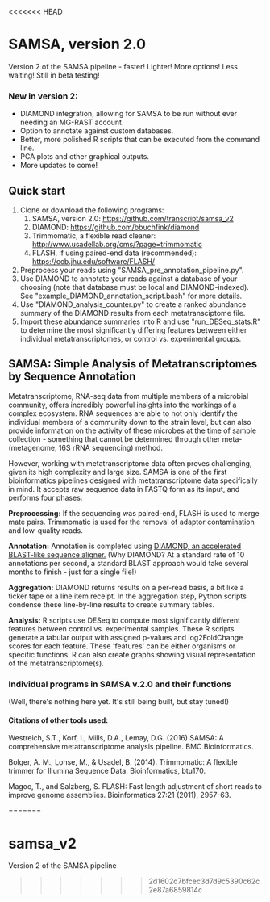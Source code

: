 <<<<<<< HEAD
# SAMSA, version 2.0

Version 2 of the SAMSA pipeline - faster!  Lighter!  More options!  Less waiting!  Still in beta testing!  

### New in version 2:
* DIAMOND integration, allowing for SAMSA to be run without ever needing an MG-RAST account.
* Option to annotate against custom databases.
* Better, more polished R scripts that can be executed from the command line.
* PCA plots and other graphical outputs.
* More updates to come!

## Quick start
1. Clone or download the following programs:
	1. SAMSA, version 2.0: https://github.com/transcript/samsa_v2
	2. DIAMOND: https://github.com/bbuchfink/diamond
	3. Trimmomatic, a flexible read cleaner: http://www.usadellab.org/cms/?page=trimmomatic
	4. FLASH, if using paired-end data (recommended): https://ccb.jhu.edu/software/FLASH/
2. Preprocess your reads using "SAMSA\_pre\_annotation\_pipeline.py".  
3. Use DIAMOND to annotate your reads against a database of your choosing (note that database must be local and DIAMOND-indexed).  See "example\_DIAMOND\_annotation\_script.bash" for more details.
4. Use "DIAMOND\_analysis\_counter.py" to create a ranked abundance summary of the DIAMOND results from each metatransciptome file.
5. Import these abundance summaries into R and use "run\_DESeq\_stats.R" to determine the most significantly differing features between either individual metatranscriptomes, or control vs. experimental groups.


## SAMSA: Simple Analysis of Metatranscriptomes by Sequence Annotation
Metatranscriptome, RNA-seq data from multiple members of a microbial community, offers incredibly powerful insights into the workings of a complex ecosystem.  RNA sequences are able to not only identify the individual members of a community down to the strain level, but can also provide information on the activity of these microbes at the time of sample collection - something that cannot be determined through other meta- (metagenome, 16S rRNA sequencing) method.  

However, working with metatranscriptome data often proves challenging, given its high complexity and large size.  SAMSA is one of the first bioinformatics pipelines designed with metatranscriptome data specifically in mind.  It accepts raw sequence data in FASTQ form as its input, and performs four phases:

**Preprocessing:** If the sequencing was paired-end, FLASH is used to merge mate pairs.  Trimmomatic is used for the removal of adaptor contamination and low-quality reads.

**Annotation:** Annotation is completed using [DIAMOND, an accelerated BLAST-like sequence aligner.](https://github.com/bbuchfink/diamond)  (Why DIAMOND?  At a standard rate of 10 annotations per second, a standard BLAST approach would take several months to finish - just for a single file!)

**Aggregation:** DIAMOND returns results on a per-read basis, a bit like a ticker tape or a line item receipt.  In the aggregation step, Python scripts condense these line-by-line results to create summary tables.

**Analysis:** R scripts use DESeq to compute most significantly different features between control vs. experimental samples.  These R scripts generate a tabular output with assigned p-values and log2FoldChange scores for each feature.  These 'features' can be either organisms or specific functions.  R can also create graphs showing visual representation of the metatranscriptome(s).

### Individual programs in SAMSA v.2.0 and their functions
(Well, there's nothing here yet.  It's still being built, but stay tuned!)

#### Citations of other tools used:
Westreich, S.T., Korf, I., Mills, D.A., Lemay, D.G.  (2016) SAMSA: A comprehensive metatranscriptome analysis pipeline.  BMC Bioinformatics.

Bolger, A. M., Lohse, M., & Usadel, B. (2014). Trimmomatic: A flexible trimmer for Illumina Sequence Data. Bioinformatics, btu170.

Magoc, T., and Salzberg, S. FLASH: Fast length adjustment of short reads to improve genome assemblies. Bioinformatics 27:21 (2011), 2957-63.

=======
# samsa_v2
Version 2 of the SAMSA pipeline
>>>>>>> 2d1602d7bfcec3d7d9c5390c62c2e87a6859814c
